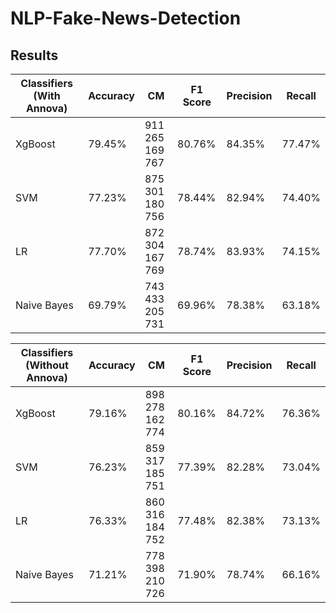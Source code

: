 # NLP-Fake-News-Detection

## Results

|Classifiers (With Annova)|Accuracy|CM      |F1 Score|Precision|Recall|
|-------------------------|--------|----------------------|--------|---------|------|
|XgBoost                  |79.45%  |911 265 <br/> 169 767|80.76%  |84.35%   |77.47%|
|SVM                      |77.23%  |875 301 <br/> 180 756|78.44%  |82.94%   |74.40%|
|LR                       |77.70%  |872 304 <br/> 167 769|78.74%  |83.93%   |74.15%|
|Naive Bayes              |69.79%  |743 433 <br/> 205 731|69.96%  |78.38%   |63.18%|

|Classifiers (Without Annova)|Accuracy|CM      |F1 Score|Precision|Recall|
|----------------------------|--------|----------------------|--------|---------|------|
|XgBoost                     |79.16%  |898 278 <br/> 162 774|80.16%  |84.72%   |76.36%|
|SVM                         |76.23%  |859 317 <br/> 185 751|77.39%  |82.28%   |73.04%|
|LR                          |76.33%  |860 316 <br/> 184 752|77.48%  |82.38%   |73.13%|
|Naive Bayes                 |71.21%  |778 398 <br/> 210 726|71.90%  |78.74%   |66.16%|
